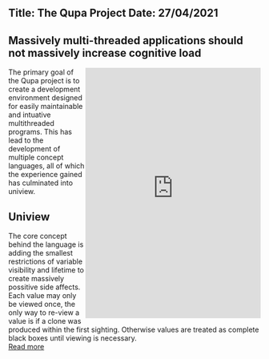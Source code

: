 Title: The Qupa Project
Date: 27/04/2021
---
Massively multi-threaded applications should not massively increase cognitive load
---

<iframe src="https://discord.com/widget?id=841495876941512714&theme=dark" width="350" height="500" allowtransparency="true" frameborder="0" sandbox="allow-popups allow-popups-to-escape-sandbox allow-same-origin allow-scripts" style="float: right"></iframe>

The primary goal of the Qupa project is to create a development environment designed for easily maintainable and intuative multithreaded programs.
This has lead to the development of multiple concept languages, all of which the experience gained has culminated into uniview.

## Uniview
The core concept behind the language is adding the smallest restrictions of variable visibility and lifetime to create massively possitive side affects.  
Each value may only be viewed once, the only way to re-view a value is if a clone was produced within the first sighting. Otherwise values are treated as complete black boxes until viewing is necessary.  
[Read more](/uniview.html)